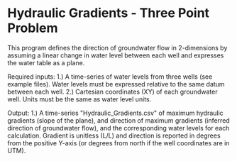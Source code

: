 # Hydraulic Gradients - Three Point Problem
This program defines the direction of groundwater flow in 2-dimensions by assuming a linear change in water level between each well and expresses the water table as a plane.

Required inputs: 
1.) A time-series of water levels from three wells (see example files). Water levels must be expressed relative to the same datum between each well.
2.) Cartesian coordinates (XY) of each groundwater well. Units must be the same as water level units. 

Output: 
1.) A time-series "Hydraulic_Gradients.csv" of maximum hydraulic gradients (slope of the plane), and direction of maximum gradients (inferred direction of groundwater flow), and the corresponding water levels for each calculation. Gradient is unitless (L/L) and direction is reported in degrees from the positive Y-axis (or degrees from north if the well coordinates are in UTM).  
